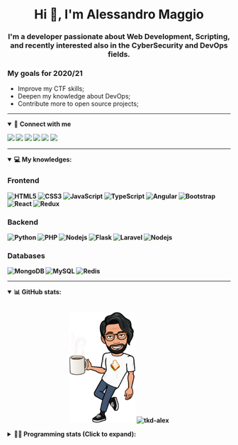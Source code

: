 <h1 align="center">Hi 👋, I'm Alessandro Maggio</h1>
<h3 align="center">I'm a developer passionate about Web Development, Scripting, and recently interested also in the CyberSecurity and DevOps fields.</h3>

### My goals for 2020/21
- Improve my CTF skills;
- Deepen my knowledge about DevOps;
- Contribute more to open source projects;

____

<details open>
<summary>🤝 <b>Connect with me<b></summary>

<p align = "center">

[<img src="https://img.shields.io/badge/twitter-1DA1F2.svg?&style=for-the-badge&logo=twitter&logoColor=white" />](https://twitter.com/TkdAxel)
[<img src ="https://img.shields.io/badge/portfolio-web-%23.svg?&style=for-the-badge&logo=&logoColor=white%22">](https://alessandromaggio.it/)
[<img src ="https://img.shields.io/badge/Telegram-1ca0f1.svg?&style=for-the-badge&logo=Telegram&logoColor=white%22&link=https://t.me/TkdAlex">](https://t.me/TkdAlex/)
[<img src="https://img.shields.io/badge/gmail-c14438.svg?&style=for-the-badge&logo=Gmail&logoColor=white&link=mailto:alex.tkd.alex@gmail.com"/>](mailto:alex.tkd.alex@gmail.com)
[<img src="https://img.shields.io/badge/linkedin-0077B5.svg?&style=for-the-badge&logo=linkedin&logoColor=white" />](https://www.linkedin.com/in/aalessandromaggio/)
[<img src = "https://img.shields.io/badge/instagram-E4405F.svg?&style=for-the-badge&logo=instagram&logoColor=white">](https://www.instagram.com/tkd_alex/)
<!--- [![Visits Badge](https://badges.pufler.dev/visits/tkd-alex/tkd-alex?style=for-the-badge&color=blue)](https://github.com/tkd-alex/tkd-alex) -->

</p>

</details>

---

<details open>
<summary>💻 <b>My knowledges</b>: </summary>

### Frontend
![HTML5](https://img.shields.io/badge/-HTML5-E34F26.svg?style=for-the-badge&logo=html5&logoColor=ffffff)
![CSS3](https://img.shields.io/badge/-CSS3-1572B6.svg?style=for-the-badge&logo=css3)
![JavaScript](https://img.shields.io/badge/-JavaScript-282C34?style=for-the-badge&logo=javascript)
![TypeScript](https://img.shields.io/badge/-TypeScript-007ACC?style=for-the-badge&logo=typescript)
![Angular](https://img.shields.io/badge/-Angular-DD0031?style=for-the-badge&logo=angular)
![Bootstrap](https://img.shields.io/badge/-Bootstrap-563D7C.svg?style=for-the-badge&logo=bootstrap)
![React](https://img.shields.io/badge/-React-282C34.svg?style=for-the-badge&logo=react&logoColor=ffffff)
![Redux](https://img.shields.io/badge/-Redux-764ABC.svg?style=for-the-badge&logo=redux)

### Backend
![Python](https://img.shields.io/badge/-Python-3776AB.svg?style=for-the-badge&logo=Python&logoColor=ffffff)
![PHP](https://img.shields.io/badge/-PHP-777BB4.svg?style=for-the-badge&logo=PHP&logoColor=ffffff)
![Nodejs](https://img.shields.io/badge/-Bash-4EAA25.svg?style=for-the-badge&logo=gnu-bash&logoColor=ffffff)
![Flask](https://img.shields.io/badge/-Flask-282C34.svg?style=for-the-badge&logo=flask)
![Laravel](https://img.shields.io/badge/-Laravel-FF2D20.svg?style=for-the-badge&logo=laravel&logoColor=ffffff)
![Nodejs](https://img.shields.io/badge/-Nodejs-339933.svg?style=for-the-badge&logo=Node.js&logoColor=ffffff)

### Databases
![MongoDB](https://img.shields.io/badge/-MongoDB-47A248?style=for-the-badge&logo=mongodb&logoColor=ffffff)
![MySQL](https://img.shields.io/badge/-MySQL-4479A1?style=for-the-badge&logo=mysql&logoColor=ffffff)
![Redis](https://img.shields.io/badge/-Redis-DC382D?style=for-the-badge&logo=Redis&logoColor=ffffff)

</details>

---

<details open>
 <summary>📊 <b>GitHub stats</b>: </summary>

<br>

<p align = "center">
    <img src="https://raw.githubusercontent.com/Tkd-Alex/tkd-alex/master/images/321517cd-ff68-41a7-b0d1-e765680568a7-8b6448d9-c944-4146-b633-adbdd25cb471-v1.png" height="250" />
    <img src="https://github-readme-stats.vercel.app/api?username=tkd-alex&show_icons=true&count_private=true&hide_border=true&line_height=25" alt="tkd-alex">
</p>

</design>

<details>
 <summary>👨‍💻 <b>Programming stats (Click to expand)</b>: </summary>
 
<!--START_SECTION:waka-->
**I'm an Early 🐤** 

```text
🌞 Morning    235 commits    █████░░░░░░░░░░░░░░░░░░░░   20.56% 
🌆 Daytime    452 commits    ██████████░░░░░░░░░░░░░░░   39.55% 
🌃 Evening    418 commits    █████████░░░░░░░░░░░░░░░░   36.57% 
🌙 Night      38 commits     ░░░░░░░░░░░░░░░░░░░░░░░░░   3.32%

```
📅 **I'm Most Productive on Wednesday** 

```text
Monday       169 commits    ███░░░░░░░░░░░░░░░░░░░░░░   14.79% 
Tuesday      195 commits    ████░░░░░░░░░░░░░░░░░░░░░   17.06% 
Wednesday    226 commits    █████░░░░░░░░░░░░░░░░░░░░   19.77% 
Thursday     153 commits    ███░░░░░░░░░░░░░░░░░░░░░░   13.39% 
Friday       193 commits    ████░░░░░░░░░░░░░░░░░░░░░   16.89% 
Saturday     90 commits     ██░░░░░░░░░░░░░░░░░░░░░░░   7.87% 
Sunday       117 commits    ██░░░░░░░░░░░░░░░░░░░░░░░   10.24%

```


📊 **This Week I Spent My Time On** 

```text
⌚︎ Time Zone: Europe/Rome

💬 Programming Languages: 
Python                   23 hrs 25 mins      ███████████████████░░░░░░   78.19% 
Go                       1 hr 13 mins        █░░░░░░░░░░░░░░░░░░░░░░░░   4.07% 
Java                     1 hr 1 min          ░░░░░░░░░░░░░░░░░░░░░░░░░   3.41% 
Docker                   41 mins             ░░░░░░░░░░░░░░░░░░░░░░░░░   2.32% 
JavaScript               40 mins             ░░░░░░░░░░░░░░░░░░░░░░░░░   2.28%

🔥 Editors: 
VS Code                  22 hrs 41 mins      ███████████████████░░░░░░   75.75% 
Sublime Text             5 hrs 49 mins       ████░░░░░░░░░░░░░░░░░░░░░   19.47% 
Android Studio           1 hr 25 mins        █░░░░░░░░░░░░░░░░░░░░░░░░   4.78%

🐱‍💻 Projects: 
OnlyFans-Automation      13 hrs              ██████████░░░░░░░░░░░░░░░   43.42% 
COPenaghenAIO            9 hrs 20 mins       ███████░░░░░░░░░░░░░░░░░░   31.17% 
Unknown Project          5 hrs 16 mins       ████░░░░░░░░░░░░░░░░░░░░░   17.63% 
Search Utility           1 hr 21 mins        █░░░░░░░░░░░░░░░░░░░░░░░░   4.56% 
myStore                  53 mins             ░░░░░░░░░░░░░░░░░░░░░░░░░   2.97%

💻 Operating System: 
Linux                    29 hrs 57 mins      █████████████████████████   100.0%

```

**I Mostly Code in Python** 

```text
Python                   30 repos            ██████████░░░░░░░░░░░░░░░   40.54% 
JavaScript               12 repos            ████░░░░░░░░░░░░░░░░░░░░░   16.22% 
PHP                      5 repos             █░░░░░░░░░░░░░░░░░░░░░░░░   6.76% 
HTML                     5 repos             █░░░░░░░░░░░░░░░░░░░░░░░░   6.76% 
CSS                      5 repos             █░░░░░░░░░░░░░░░░░░░░░░░░   6.76%

```



 Last Updated on 28/01/2022 06:07:55 UTC
<!--END_SECTION:waka-->

</details>
